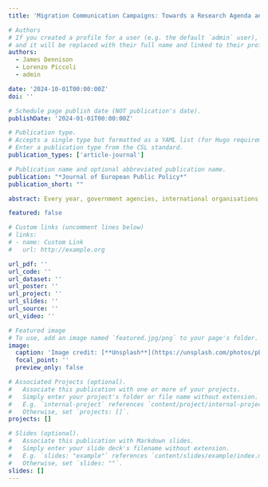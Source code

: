 ```yaml
---
title: 'Migration Communication Campaigns: Towards a Research Agenda and Open Database'

# Authors
# If you created a profile for a user (e.g. the default `admin` user), write the username (folder name) here
# and it will be replaced with their full name and linked to their profile.
authors:
  - James Dennison
  - Lorenzo Piccoli
  - admin

date: '2024-10-01T00:00:00Z'
doi: ''

# Schedule page publish date (NOT publication's date).
publishDate: '2024-01-01T00:00:00Z'

# Publication type.
# Accepts a single type but formatted as a YAML list (for Hugo requirements).
# Enter a publication type from the CSL standard.
publication_types: ['article-journal']

# Publication name and optional abbreviated publication name.
publication: "*Journal of European Public Policy*"
publication_short: ""

abstract: Every year, government agencies, international organisations, and civil society associations produce public communications campaigns designed to inform, persuade, and motivate behaviour regarding numerous facets of migration. Despite their increasing ubiquity, resources, and—possibly—impact, as well as the profound scientific relevance in understanding them, such campaigns remain relatively understudied and existing research is disjointed across various disciplines. This article takes three steps to propose and initiate a unified, interdisciplinary research agenda on migration communication campaigns (MCCs). First, we overview the need for a research agenda based on their increased substantive importance and scientific interest. Second, we outline what such a research agenda should look like, proposing six research themes. Third, we contribute to this proposed research agenda in two ways - with a typology of MCCs and by presenting our open-access, collaborative database to kick-start more systematic research in this field, including theoretical justifications for each variable. The database includes 301 MCCs conducted in 32 European countries between 2012 and 2022. We invite submissions of all types of MCCs globally to create a bridge between communities of academics, policymakers, and communicators. 

featured: false

# Custom links (uncomment lines below)
# links:
# - name: Custom Link
#   url: http://example.org

url_pdf: ''
url_code: ''
url_dataset: ''
url_poster: ''
url_project: ''
url_slides: ''
url_source: ''
url_video: ''

# Featured image
# To use, add an image named `featured.jpg/png` to your page's folder.
image:
  caption: 'Image credit: [**Unsplash**](https://unsplash.com/photos/pLCdAaMFLTE)'
  focal_point: ''
  preview_only: false

# Associated Projects (optional).
#   Associate this publication with one or more of your projects.
#   Simply enter your project's folder or file name without extension.
#   E.g. `internal-project` references `content/project/internal-project/index.md`.
#   Otherwise, set `projects: []`.
projects: []

# Slides (optional).
#   Associate this publication with Markdown slides.
#   Simply enter your slide deck's filename without extension.
#   E.g. `slides: "example"` references `content/slides/example/index.md`.
#   Otherwise, set `slides: ""`.
slides: []
---
```

